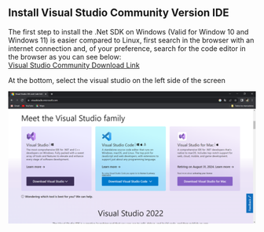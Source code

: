 ## Install Visual Studio Community Version IDE

The first step to install the .Net SDK on Windows (Valid for Window 10 and Windows 11) is easier compared to Linux, first search in the browser with an internet connection and, of your preference, search for the code editor in the browser as you can see below:  
[Visual Studio Community Download Link](https://visualstudio.microsoft.com/)

At the bottom, select the visual studio on the left side of the screen

![VS code .Net extensions](../assets/Environment_Setup/vsc.png)